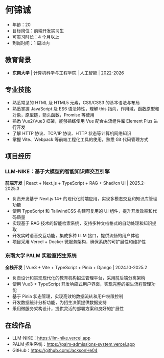 # 何锦诚
- 年龄：20
- 目标岗位：前端开发实习生
- 可实习时长：4 个月以上
- 到岗时间：1 周以内

## 教育背景
- **东南大学** | 计算机科学与工程学院 | 人工智能 | 2022-2026

## 专业技能
- 熟悉常⻅的 HTML 及 HTML5 元素，CSS/CSS3 的基本语法与布局
- 熟悉掌握 JavaScript 及 ES6 语法特性，理解 this 指向，作⽤域，函数原型和对象，原型链，箭头函数，Promise 等使⽤
- 熟悉 Vue2/Vue3 框架，能够熟练使⽤ Vue 配合主流组件库 Element Plus 进⾏开发
- 了解 HTTP 协议、TCP/IP 协议、HTTP 状态等计算机⽹络知识
- 掌握 Vite、Webpack 等前端⼯程化⼯具的使⽤，熟悉 Git 代码管理⽅式

## 项目经历

### LLM-NIKE：基于大模型的智能知识库交互引擎
**前端开发** | React + Next.js + TypeScript + RAG + Shad/cn UI | 2025.2-2025.3

- 负责开发基于 Next.js 14+ 的现代化前端应用，实现多模态交互和知识库管理功能
- 使用 TypeScript 和 TailwindCSS 构建可复用的 UI 组件，提升开发效率和代码质量
- 实现基于 RAG 技术的智能检索系统，支持多种文档格式的自动处理和知识提取
- 开发实时语音交互功能，集成多种 LLM 接口，提供流畅的用户体验
- 项目采用 Vercel + Docker 微服务架构，确保系统的可扩展性和维护性

### 东南大学 PALM 实验室招生系统
**全栈开发** | Vue3 + Vite + TypeScript + Pinia + Django | 2024.10-2025.2

- 负责设计和实现现代化的教育机构招生管理平台，采用前后端分离架构
- 使用 Vue3 + TypeScript 开发响应式用户界面，实现完整的招生流程管理功能
- 基于 Pinia 状态管理，实现高效的数据流转和用户权限控制
- 开发数据统计分析功能，为招生决策提供数据支持
- 采用微服务架构设计，提供灵活的部署方案和良好的扩展性

## 在线作品
- LLM-NIKE：https://llm-nike.vercel.app
- PALM 招生系统：https://palm-admissions-system.vercel.app
- GitHub：https://github.com/JacksonHe04